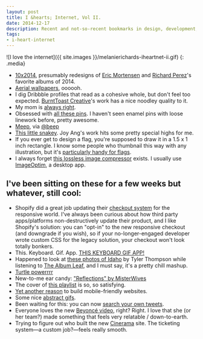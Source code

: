```yaml
---
layout: post
title: I &hearts; Internet, Vol II.
date: 2014-12-17
description: Recent and not-so-recent bookmarks in design, development, and eye candy.
tags:
- i-heart-internet
---
```


![I love the internet]({{ site.images }}/melanierichards-iheartnet-ii.gif)
{: .media}

* [10x2014](http://10x2014.tumblr.com), presumably redesigns of [Eric Mortensen](http://www.ericrmortensen.com) and [Richard Perez](http://www.skinnyships.com)'s favorite albums of 2014.
* [Aerial wallpapers](http://aerialwallpapers.tumblr.com), oooooh.
* I dig Dribbble profiles that read as a cohesive whole, but don't feel too expected. [BurntToast Creative](https://dribbble.com/BurntToast)'s work has a nice noodley quality to it.
* My mom is [always right](http://www.washingtonpost.com/blogs/style-blog/wp/2014/12/02/no-youre-not-sleeping-enough-and-its-a-big-problem-15-scary-facts-in-new-natgeo-doc/).
* Obsessed with [all these pins](http://prizepins.com/collections/all). I haven't seen enamel pins with loose linework before, pretty awesome.
*  [Meep](http://godspeedyoublacknerd.com/post/100072539171/justskippingalong-the-fade-to-black-oh-my-god-i), via [@beep](https://twitter.com/beep)
* [This little snakey](http://joyang.ca/artwork/year-of-the-snake/). Joy Ang's work hits some pretty special highs for me.
* If you ever get to design a flag, you're supposed to draw it in a 1.5 x 1 inch rectangle. I know some people who thumbnail this way with any illustration, but it's [particularly handy for flags](http://99percentinvisible.org/episode/vexillonaire/).
* I always forget [this lossless image compressor](https://compressor.io) exists. I usually use [ImageOptim](https://imageoptim.com), a desktop app.

## I've been sitting on these for a few weeks but whatever, still cool:

* Shopify did a great job updating their [checkout system](http://www.shopify.com/blog/15714308-introducing-responsive-checkout) for the responsive world. I've always been curious about how third party apps/platforms non-destructively update their product, and I like Shopify's solution: you can "opt-in" to the new responsive checkout (and downgrade if you wish), so if your no-longer-engaged developer wrote custom CSS for the legacy solution, your checkout won't look totally bonkers.
* This. Keyboard. Gif. App. [THIS KEYBOARD GIF APP!](http://blippy.com/)
* Happened to look at [these photos of Idaho](http://muffduff.com/journal/palouse) by Tyler Thompson while listening to [The Album Leaf](http://rd.io/x/QZ6DrDdNGkQ/), and I must say, it's a pretty chill mashup.
* [Turtle powerrrr](https://vine.co/v/OeAUB3raTlD)
* New-to-me ear candy: ["Reflections" by MisterWives](http://www.rdio.com/artist/MisterWives/album/Reflections/)
* The cover of [this playlist](https://designers.mx/mixes/rpheus) is so, so satisfying.
* [Yet another reason](http://googlewebmastercentral.blogspot.com/2014/11/helping-users-find-mobile-friendly-pages.html) to build mobile-friendly websites.
* Some nice [abstract gifs](http://mrdiv.tumblr.com/).
* Been waiting for this: you can now [search your own tweets](https://t.co/3ab934VfSg).
* Everyone loves the new [Beyoncé video](https://www.youtube.com/watch?v=k4YRWT_Aldo), right? Right. I love that she (or her team?) made something that feels very relatable / down-to-earth.
* Trying to figure out who built the new [Cinerama](http://www.cinerama.com/) site. The ticketing system—a custom job?—feels really smooth.
